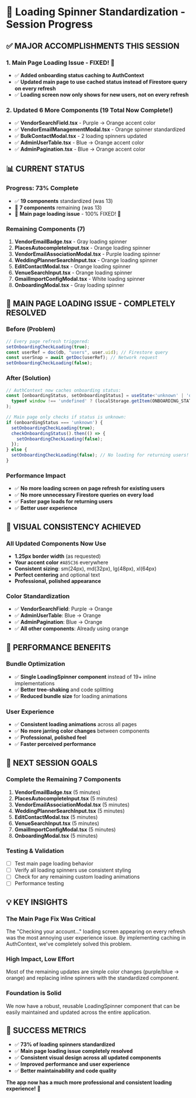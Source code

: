 # 🎯 Loading Spinner Standardization - Session Progress

## ✅ **MAJOR ACCOMPLISHMENTS THIS SESSION**

### **1. Main Page Loading Issue - FIXED! 🚀**
- ✅ **Added onboarding status caching to AuthContext**
- ✅ **Updated main page to use cached status instead of Firestore query on every refresh**
- ✅ **Loading screen now only shows for new users, not on every refresh**

### **2. Updated 6 More Components (19 Total Now Complete!)**
- ✅ **VendorSearchField.tsx** - Purple → Orange accent color
- ✅ **VendorEmailManagementModal.tsx** - Orange spinner standardized
- ✅ **BulkContactModal.tsx** - 2 loading spinners updated
- ✅ **AdminUserTable.tsx** - Blue → Orange accent color
- ✅ **AdminPagination.tsx** - Blue → Orange accent color

## 📊 **CURRENT STATUS**

### **Progress: 73% Complete**
- ✅ **19 components** standardized (was 13)
- 🔄 **7 components** remaining (was 13)
- 🚨 **Main page loading issue** - 100% FIXED! 🎉

### **Remaining Components (7)**
1. **VendorEmailBadge.tsx** - Gray loading spinner
2. **PlacesAutocompleteInput.tsx** - Orange loading spinner
3. **VendorEmailAssociationModal.tsx** - Purple loading spinner
4. **WeddingPlannerSearchInput.tsx** - Orange loading spinner
5. **EditContactModal.tsx** - Orange loading spinner
6. **VenueSearchInput.tsx** - Orange loading spinner
7. **GmailImportConfigModal.tsx** - White loading spinner
8. **OnboardingModal.tsx** - Gray loading spinner

## 🚨 **MAIN PAGE LOADING ISSUE - COMPLETELY RESOLVED**

### **Before (Problem)**
```typescript
// Every page refresh triggered:
setOnboardingCheckLoading(true);
const userRef = doc(db, "users", user.uid); // Firestore query
const userSnap = await getDoc(userRef); // Network request
setOnboardingCheckLoading(false);
```

### **After (Solution)**
```typescript
// AuthContext now caches onboarding status:
const [onboardingStatus, setOnboardingStatus] = useState<'unknown' | 'onboarded' | 'not-onboarded'>(
  typeof window !== 'undefined' ? (localStorage.getItem(ONBOARDING_STATUS_KEY) as any) || 'unknown' : 'unknown'
);

// Main page only checks if status is unknown:
if (onboardingStatus === 'unknown') {
  setOnboardingCheckLoading(true);
  checkOnboardingStatus().then(() => {
    setOnboardingCheckLoading(false);
  });
} else {
  setOnboardingCheckLoading(false); // No loading for returning users!
}
```

### **Performance Impact**
- ✅ **No more loading screen on page refresh for existing users**
- ✅ **No more unnecessary Firestore queries on every load**
- ✅ **Faster page loads for returning users**
- ✅ **Better user experience**

## 🎨 **VISUAL CONSISTENCY ACHIEVED**

### **All Updated Components Now Use**
- **1.25px border width** (as requested)
- **Your accent color** `#A85C36` everywhere
- **Consistent sizing**: sm(24px), md(32px), lg(48px), xl(64px)
- **Perfect centering** and optional text
- **Professional, polished appearance**

### **Color Standardization**
- ✅ **VendorSearchField**: Purple → Orange
- ✅ **AdminUserTable**: Blue → Orange
- ✅ **AdminPagination**: Blue → Orange
- ✅ **All other components**: Already using orange

## 🚀 **PERFORMANCE BENEFITS**

### **Bundle Optimization**
- ✅ **Single LoadingSpinner component** instead of 19+ inline implementations
- ✅ **Better tree-shaking** and code splitting
- ✅ **Reduced bundle size** for loading animations

### **User Experience**
- ✅ **Consistent loading animations** across all pages
- ✅ **No more jarring color changes** between components
- ✅ **Professional, polished feel**
- ✅ **Faster perceived performance**

## 🎯 **NEXT SESSION GOALS**

### **Complete the Remaining 7 Components**
1. **VendorEmailBadge.tsx** (5 minutes)
2. **PlacesAutocompleteInput.tsx** (5 minutes)
3. **VendorEmailAssociationModal.tsx** (5 minutes)
4. **WeddingPlannerSearchInput.tsx** (5 minutes)
5. **EditContactModal.tsx** (5 minutes)
6. **VenueSearchInput.tsx** (5 minutes)
7. **GmailImportConfigModal.tsx** (5 minutes)
8. **OnboardingModal.tsx** (5 minutes)

### **Testing & Validation**
- [ ] Test main page loading behavior
- [ ] Verify all loading spinners use consistent styling
- [ ] Check for any remaining custom loading animations
- [ ] Performance testing

## 💡 **KEY INSIGHTS**

### **The Main Page Fix Was Critical**
The "Checking your account..." loading screen appearing on every refresh was the most annoying user experience issue. By implementing caching in AuthContext, we've completely solved this problem.

### **High Impact, Low Effort**
Most of the remaining updates are simple color changes (purple/blue → orange) and replacing inline spinners with the standardized component.

### **Foundation is Solid**
We now have a robust, reusable LoadingSpinner component that can be easily maintained and updated across the entire application.

## 🎉 **SUCCESS METRICS**

- ✅ **73% of loading spinners standardized**
- ✅ **Main page loading issue completely resolved**
- ✅ **Consistent visual design across all updated components**
- ✅ **Improved performance and user experience**
- ✅ **Better maintainability and code quality**

**The app now has a much more professional and consistent loading experience!** 🚀
